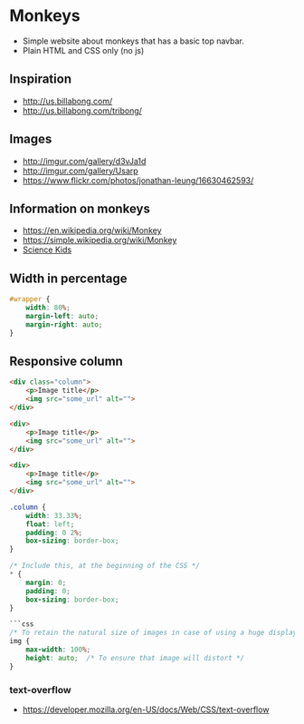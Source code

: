 # Monkeys
- Simple website about monkeys that has a basic top navbar.
- Plain HTML and CSS only (no js)

## Inspiration
- http://us.billabong.com/
- http://us.billabong.com/tribong/

## Images
- http://imgur.com/gallery/d3vJa1d
- http://imgur.com/gallery/Usarp
- https://www.flickr.com/photos/jonathan-leung/16630462593/

## Information on monkeys
- https://en.wikipedia.org/wiki/Monkey
- https://simple.wikipedia.org/wiki/Monkey
- [Science Kids](http://www.sciencekids.co.nz/sciencefacts/animals/monkey.html)

## Width in percentage
```css
#wrapper {
    width: 80%;
    margin-left: auto;
    margin-right: auto;
}
```

## Responsive column
```html
<div class="column">
    <p>Image title</p>
    <img src="some_url" alt="">
</div>

<div>
    <p>Image title</p>
    <img src="some_url" alt="">
</div>

<div>
    <p>Image title</p>
    <img src="some_url" alt="">
</div>
```

```css
.column {
    width: 33.33%;
    float: left;
    padding: 0 2%;
    box-sizing: border-box;
}
```

```css
/* Include this, at the beginning of the CSS */
* {
    margin: 0;
    padding: 0;
    box-sizing: border-box;
}

```css
/* To retain the natural size of images in case of using a huge display */
img {
    max-width: 100%;
    height: auto;  /* To ensure that image will distort */
}
```


### text-overflow
- https://developer.mozilla.org/en-US/docs/Web/CSS/text-overflow


